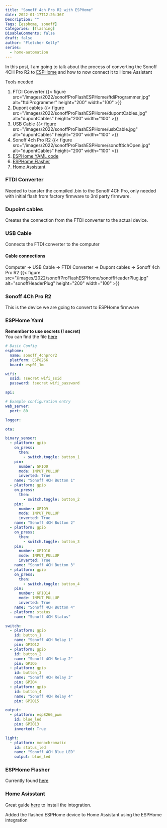 ```yaml
---
title: "Sonoff 4ch Pro R2 with ESPHome"
date: 2022-01-17T12:26:36Z
Description: ""
Tags: [esphome, sonoff]
Categories: [flashing]
DisableComments: false
draft: false
author: "Fletcher Kelly"
series:
  - home-automation
---
```


In this post, I am going to talk about the process of converting the Sonoff 4CH Pro R2 to [ESPHome](https://esphome.io) and how to now connect it to Home Assistant

Tools needed  

1. FTDI Converter {{< figure src="/images/2022/sonoffProFlashESPHome/ftdiProgrammer.jpg" alt="ftdiProgrammer" height="200" width="100" >}}
1. Dupont cables {{< figure src="/images/2022/sonoffProFlashESPHome/dupontCables.jpg" alt="dupontCables" height="200" width="100" >}}
1. USB Cable {{< figure src="/images/2022/sonoffProFlashESPHome/usbCable.jpg" alt="dupontCables" height="200" width="100" >}}
1. Sonoff 4ch Pro R2 {{< figure src="/images/2022/sonoffProFlashESPHome/sonoff4chOpen.jpg" alt="dupontCables" height="200" width="100" >}}
1. [ESPHome YAML code](/content/english/post/2022/sonoff4chpror2esphome/sonoff-pro-4ch-test.yaml)
1. [ESPHome Flasher](https://github.com/esphome/esphome-flasher)
1. [Home Assistant](https://home-assistant.io)

### FTDI  Converter

Needed to transfer the compiled .bin to the Sonoff 4Ch Pro, only needed with initial flash from factory firmware to 3rd party firmware.

### Dupoint cables  

Creates the connection from the FTDI converter to the actual device.

### USB Cable

Connects the FTDI converter to the computer

#### Cable connections

Computer → USB Cable → FTDI Converter → Dupont cables → Sonoff 4ch Pro R2
{{< figure src="/images/2022/sonoffProFlashESPHome/sonoffHeaderPlug.jpg" alt="sonoffHeaderPlug" height="200" width="100" >}}  

### Sonoff 4Ch Pro R2

This is the device we are going to convert to ESPHome firmware

### ESPHome Yaml

**Remember to use secrets (! secret)**  
You can find the file [here](/content/english/post/2022/sonoff4chpror2esphome/sonoff-pro-4ch-test.yaml)

```yml
# Basic Config
esphome:
  name: sonoff_4chpror2
  platform: ESP8266
  board: esp01_1m

wifi:
  ssid: !secret wifi_ssid
  password: !secret wifi_password

api:

# Example configuration entry
web_server:
  port: 80

logger:

ota:

binary_sensor:
  - platform: gpio
    on_press:
      then:
        - switch.toggle: button_1
    pin:
      number: GPIO0
      mode: INPUT_PULLUP
      inverted: True
    name: "Sonoff 4CH Button 1"
  - platform: gpio
    on_press:
      then:
        - switch.toggle: button_2
    pin:
      number: GPIO9
      mode: INPUT_PULLUP
      inverted: True
    name: "Sonoff 4CH Button 2"
  - platform: gpio
    on_press:
      then:
        - switch.toggle: button_3
    pin:
      number: GPIO10
      mode: INPUT_PULLUP
      inverted: True
    name: "Sonoff 4CH Button 3"
  - platform: gpio
    on_press:
      then:
        - switch.toggle: button_4
    pin:
      number: GPIO14
      mode: INPUT_PULLUP
      inverted: True
    name: "Sonoff 4CH Button 4"
  - platform: status
    name: "Sonoff 4CH Status"

switch:
  - platform: gpio
    id: button_1
    name: "Sonoff 4CH Relay 1"
    pin: GPIO12
  - platform: gpio
    id: button_2
    name: "Sonoff 4CH Relay 2"
    pin: GPIO5
  - platform: gpio
    id: button_3
    name: "Sonoff 4CH Relay 3"
    pin: GPIO4
  - platform: gpio
    id: button_4
    name: "Sonoff 4CH Relay 4"
    pin: GPIO15

output:
  - platform: esp8266_pwm
    id: blue_led
    pin: GPIO13
    inverted: True

light:
  - platform: monochromatic
    id: status_led
    name: "Sonoff 4CH Blue LED"
    output: blue_led
```

### ESPHome Flasher  

Currently found [here](https://github.com/esphome/ESPHome-Flasher)  

### Home Asisstant  

Great guide [here](https://esphome.io/guides/getting_started_hassio.html) to install the integration.

Added the flashed ESPHome device to Home Assistant using the ESPHome integration
